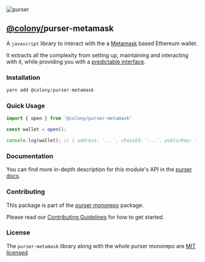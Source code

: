 ![purser](https://github.com/JoinColony/purser/blob/master/.assets/purser_200.svg)

## [@colony/](https://www.npmjs.com/org/colony)purser-metamask

A `javascript` library to interact with the a [Metamask](https://metamask.io/) based Ethereum wallet.

It extracts all the complexity from setting up, maintaining and interacting with it, while providing you with a [predictable interface](https://docs.colony.io/purser/api-wallet-object/).

### Installation
```js
yarn add @colony/purser-metamask
```

### Quick Usage
```js
import { open } from '@colony/purser-metamask'

const wallet = open();

console.log(wallet); // { address: '...', chainId: '...', publicKey: '...' }
```

### Documentation

You can find more in-depth description for this module's API in the [purser docs](https://docs.colony.io/purser/api-purser-metamask/).

### Contributing

This package is part of the [purser monorepo](https://github.com/JoinColony/purser) package.

Please read our [Contributing Guidelines](https://github.com/JoinColony/purser/blob/master/.github/CONTRIBUTING.md) for how to get started.

### License

The `purser-metamask` library along with the whole purser monorepo are [MIT licensed](https://github.com/JoinColony/purser/blob/master/LICENSE).
